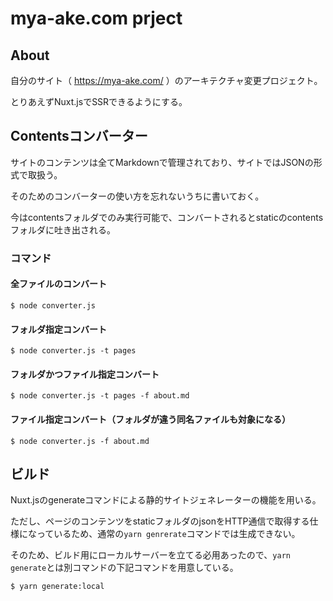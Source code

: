 # mya-ake.com prject

## About
自分のサイト（ https://mya-ake.com/ ）のアーキテクチャ変更プロジェクト。

とりあえずNuxt.jsでSSRできるようにする。


## Contentsコンバーター

サイトのコンテンツは全てMarkdownで管理されており、サイトではJSONの形式で取扱う。

そのためのコンバーターの使い方を忘れないうちに書いておく。

今はcontentsフォルダでのみ実行可能で、コンバートされるとstaticのcontentsフォルダに吐き出される。

### コマンド

#### 全ファイルのコンバート
```
$ node converter.js
```

#### フォルダ指定コンバート
```
$ node converter.js -t pages
```

#### フォルダかつファイル指定コンバート
```
$ node converter.js -t pages -f about.md
```

#### ファイル指定コンバート（フォルダが違う同名ファイルも対象になる）
```
$ node converter.js -f about.md
```


## ビルド

Nuxt.jsのgenerateコマンドによる静的サイトジェネレーターの機能を用いる。

ただし、ページのコンテンツをstaticフォルダのjsonをHTTP通信で取得する仕様になっているため、通常の`yarn genrerate`コマンドでは生成できない。

そのため、ビルド用にローカルサーバーを立てる必用あったので、`yarn generate`とは別コマンドの下記コマンドを用意している。

```
$ yarn generate:local
```
